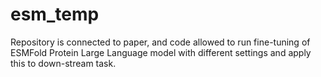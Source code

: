 # esm_temp
Repository is connected to paper, and code allowed to run fine-tuning of ESMFold Protein Large Language model with different settings and apply this to down-stream task.
